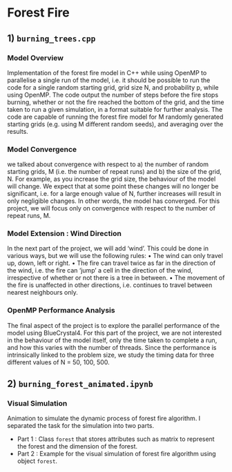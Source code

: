# Forest Fire

## 1) ```burning_trees.cpp```
### Model Overview
Implementation of the forest fire model in C++ while using OpenMP to parallelise a single run of the model, i.e. it should be possible to run the code for a single random starting grid, grid size N, and
probability p, while using OpenMP. The code output the number of steps before the fire stops burning, whether or not the fire reached the bottom of the grid, and the time taken to run a given simulation, in a format suitable for further analysis. The code are capable of running the forest fire model for M randomly generated starting grids (e.g. using M different random seeds), and averaging over the results. 

### Model Convergence
we talked about convergence with respect to a) the number of random starting grids, M (i.e. the number of repeat runs) and b) the size of the grid, N. For example, as you increase the grid size, the behaviour of the model will change. We expect that at some point these changes will no longer be significant, i.e. for a large enough value of N, further increases will result in only negligible changes. In other words, the model has converged. For this project, we will focus only on convergence with respect to the number of repeat runs, M.

### Model Extension : Wind Direction
In the next part of the project, we will add ‘wind’. This could be done in various ways, but we will use the following rules:
• The wind can only travel up, down, left or right.
• The fire can travel twice as far in the direction of the wind, i.e. the fire can ‘jump’ a cell in the direction of the wind, irrespective of whether or not there is a tree in between.
• The movement of the fire is unaffected in other directions, i.e. continues to travel between nearest neighbours only.

### OpenMP Performance Analysis
The final aspect of the project is to explore the parallel performance of the model using BlueCrystal4. For this part of the project, we are not interested in the behaviour of the model itself, only the time
taken to complete a run, and how this varies with the number of threads. Since the performance is intrinsically linked to the problem size, we study the timing data for three different values of N = 50, 100, 500.


## 2) ```burning_forest_animated.ipynb```
### Visual Simulation
Animation to simulate the dynamic process of forest fire algorithm. I separated the task for the simulation into two parts.
- Part 1 : Class ```forest``` that stores attributes such as matrix to represent the forest and the dimension of the forest. 
- Part 2 : Example for the visual simulation of forest fire algorithm using object ```forest```.

